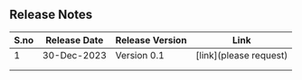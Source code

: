 
## Release Notes

| S.no | Release Date | Release Version | Link                   |
|------|--------------|-----------------|------------------------|
| 1    | 30-Dec-2023  | Version 0.1     | [link](please request) |
|      |              |                 |                        |
|      |              |                 |                        |